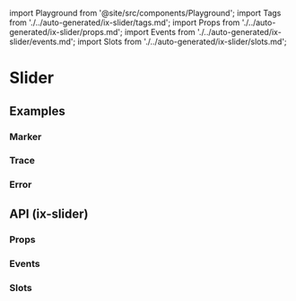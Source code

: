 import Playground from '@site/src/components/Playground';
import Tags from './../auto-generated/ix-slider/tags.md';
import Props from './../auto-generated/ix-slider/props.md';
import Events from './../auto-generated/ix-slider/events.md';
import Slots from './../auto-generated/ix-slider/slots.md';

# Slider

<Tags />

## Examples

<Playground
  height="15rem"
  name="slider"
  examplesByName>
</Playground>

### Marker

<Playground
  height="15rem"
  name="slider-marker"
  examplesByName>
</Playground>

### Trace

<Playground
  height="18rem"
  name="slider-trace"
  examplesByName>
</Playground>

### Error

<Playground
  name="slider-error"
  height="14rem"
  examplesByName>
</Playground>

## API (ix-slider)

### Props 

<Props />

### Events

<Events />

### Slots

<Slots />

